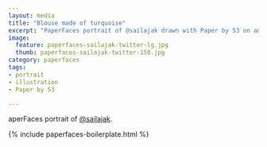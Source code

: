 ```yaml
---
layout: media
title: "Blouse made of turquoise"
excerpt: "PaperFaces portrait of @sailajak drawn with Paper by 53 on an iPad."
image: 
  feature: paperfaces-sailajak-twitter-lg.jpg
  thumb: paperfaces-sailajak-twitter-150.jpg
category: paperfaces
tags: 
- portrait
- illustration
- Paper by 53

---
```


aperFaces portrait of [@sailajak](http://twitter.com/sailajak).

{% include paperfaces-boilerplate.html %}